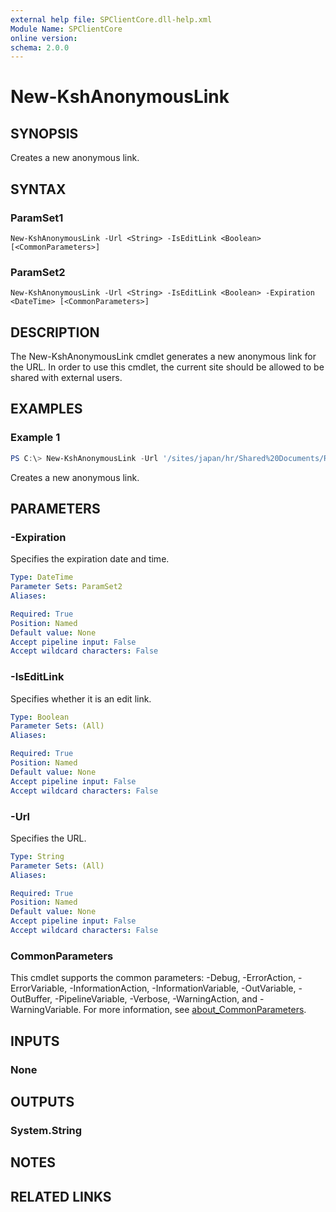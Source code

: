 ```yaml
---
external help file: SPClientCore.dll-help.xml
Module Name: SPClientCore
online version:
schema: 2.0.0
---
```


# New-KshAnonymousLink

## SYNOPSIS
Creates a new anonymous link.

## SYNTAX

### ParamSet1
```
New-KshAnonymousLink -Url <String> -IsEditLink <Boolean> [<CommonParameters>]
```

### ParamSet2
```
New-KshAnonymousLink -Url <String> -IsEditLink <Boolean> -Expiration <DateTime> [<CommonParameters>]
```

## DESCRIPTION
The New-KshAnonymousLink cmdlet generates a new anonymous link for the URL.
In order to use this cmdlet, the current site should be allowed to be shared with external users.

## EXAMPLES

### Example 1
```powershell
PS C:\> New-KshAnonymousLink -Url '/sites/japan/hr/Shared%20Documents/README.txt' -IsEditLink $true
```

Creates a new anonymous link.

## PARAMETERS

### -Expiration
Specifies the expiration date and time.

```yaml
Type: DateTime
Parameter Sets: ParamSet2
Aliases:

Required: True
Position: Named
Default value: None
Accept pipeline input: False
Accept wildcard characters: False
```

### -IsEditLink
Specifies whether it is an edit link.

```yaml
Type: Boolean
Parameter Sets: (All)
Aliases:

Required: True
Position: Named
Default value: None
Accept pipeline input: False
Accept wildcard characters: False
```

### -Url
Specifies the URL.

```yaml
Type: String
Parameter Sets: (All)
Aliases:

Required: True
Position: Named
Default value: None
Accept pipeline input: False
Accept wildcard characters: False
```

### CommonParameters
This cmdlet supports the common parameters: -Debug, -ErrorAction, -ErrorVariable, -InformationAction, -InformationVariable, -OutVariable, -OutBuffer, -PipelineVariable, -Verbose, -WarningAction, and -WarningVariable. For more information, see [about_CommonParameters](http://go.microsoft.com/fwlink/?LinkID=113216).

## INPUTS

### None

## OUTPUTS

### System.String

## NOTES

## RELATED LINKS
